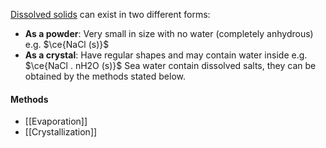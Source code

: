 <u>Dissolved solids</u> can exist in two different forms:
- **As a powder**: Very small in size with no water (completely anhydrous)
  e.g. $\ce{NaCl (s)}$
- **As a crystal**: Have regular shapes and may contain water inside
  e.g. $\ce{NaCl . nH2O (s)}$
Sea water contain dissolved salts, they can be obtained by the methods stated below.

#### Methods
- [[Evaporation]]
- [[Crystallization]]
